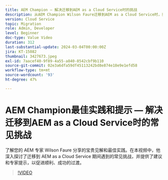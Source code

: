 ```yaml
---
title: AEM Champion — 解决迁移到AEM as a Cloud Service时的挑战
description: 从AEM Champion Wilson Faure迁移到AEM as a Cloud Service时，获得解决常见难题的专家建议。
version: Cloud Service
topic: Migration
role: Admin, Developer
level: Beginner
doc-type: Value Video
duration: 312
last-substantial-update: 2024-03-04T00:00:00Z
jira: KT-15082
thumbnail: 3427673.jpeg
exl-id: 7aacef40-9f89-4a55-a840-8542cbf9b110
source-git-commit: 02e3a6dfa59df45113242bd8e874e18e9e1efd58
workflow-type: tm+mt
source-wordcount: '93'
ht-degree: 47%

---
```


# AEM Champion最佳实践和提示 — 解决迁移到AEM as a Cloud Service时的常见挑战

了解您的 AEM 专家 Wilson Faure 分享的宝贵见解和最佳实践。在本视频中，他深入探讨了迁移到 AEM as a Cloud Service 期间遇到的常见挑战，并提供了建议和专家提示，以促进顺利、成功的过渡。

>[!VIDEO](https://video.tv.adobe.com/v/3427673/?learn=on)
